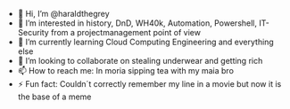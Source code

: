- 👋 Hi, I’m @haraldthegrey
- 👀 I’m interested in history, DnD, WH40k, Automation, Powershell, IT-Security from a projectmanagement point of view
- 🌱 I’m currently learning Cloud Computing Engineering and everything else
- 💞️ I’m looking to collaborate on stealing underwear and getting rich
- 📫 How to reach me: In moria sipping tea with my maia bro
- ⚡ Fun fact: Couldn´t correctly remember my line in a movie but now it is the base of a meme

<!---
haraldthegrey/haraldthegrey is a ✨ special ✨ repository because its `README.md` (this file) appears on your GitHub profile.
You can click the Preview link to take a look at your changes.
--->
